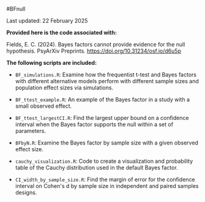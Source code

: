 #BFnull

Last updated: 22 February 2025

**Provided here is the code associated with:**

Fields, E. C. (2024). Bayes factors cannot provide evidence for the null hypothesis. PsyArXiv Preprints. https://doi.org/10.31234/osf.io/d6u5p


**The following scripts are included:** 

* `BF_simulations.R`: Examine how the frequentist t-test and Bayes factors with different alternative models perform with different sample sizes and population effect sizes via simulations.

* `BF_ttest_example.R`: An example of the Bayes factor in a study with a small observed effect.
 
* `BF_ttest_largestCI.R`: Find the largest upper bound on a confidence interval when the Bayes factor supports the null within a set of parameters.
  
* `BFbyN.R`: Examine the Bayes factor by sample size with a given observed effect size.
  
* `cauchy_visualization.R`: Code to create a visualization and probability table of the Cauchy distribution used in the default Bayes factor.
  
* `CI_width_by_sample_size.R`: Find the margin of error for the confidence interval on Cohen's d by sample size in independent and paired samples designs.

